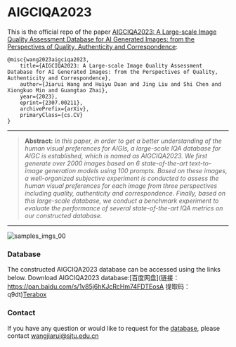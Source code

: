 # AIGCIQA2023
This is the official repo of the paper [AIGCIQA2023: A Large-scale Image Quality Assessment Database for AI
  Generated Images: from the Perspectives of Quality, Authenticity and
  Correspondence](http://arxiv.org/abs/2307.00211):
  ```
@misc{wang2023aigciqa2023,
      title={AIGCIQA2023: A Large-scale Image Quality Assessment Database for AI Generated Images: from the Perspectives of Quality, Authenticity and Correspondence}, 
      author={Jiarui Wang and Huiyu Duan and Jing Liu and Shi Chen and Xiongkuo Min and Guangtao Zhai},
      year={2023},
      eprint={2307.00211},
      archivePrefix={arXiv},
      primaryClass={cs.CV}
}
```
<hr />

> **Abstract:** *In this paper, in order to get a better understanding of the human visual
preferences for AIGIs, a large-scale IQA database for AIGC is established,
which is named as AIGCIQA2023. We first generate over 2000 images based on 6
state-of-the-art text-to-image generation models using 100 prompts.
  Based on these images, a well-organized subjective experiment is conducted to
assess the human visual preferences for each image from three perspectives
including quality, authenticity and correspondence.
  Finally, based on this large-scale database, we conduct a benchmark
experiment to evaluate the performance of several state-of-the-art IQA metrics
on our constructed database.* 
<hr />

![samples_imgs_00](https://github.com/wangjiarui153/AIGCIQA2023/assets/104545370/ab434e91-a766-4de4-babd-1d8fe5cb70c0)
### Database
The constructed AIGCIQA2023 database can be accessed using the links below.
Download AIGCIQA2023 database:[百度网盘](链接：https://pan.baidu.com/s/1v85j6hKJcRcHm74FDTEosA 
提取码：q9dt)[Terabox](https://terabox.com/s/1DtV-A9XiuQQDvVPXn6rYvg)
### Contact
If you have any question or would like to request for the [database](https://terabox.com/s/1DtV-A9XiuQQDvVPXn6rYvg), please contact wangjiarui@sjtu.edu.cn
